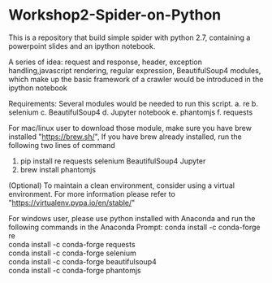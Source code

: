 # Workshop2-Spider-on-Python
This is a repository that build simple spider with python 2.7, containing a powerpoint slides and an ipython notebook.

A series of idea: request and response, header, exception handling,javascript rendering, regular expression, BeautifulSoup4 modules, which make up the basic framework of a crawler would be introduced in the ipython notebook

Requirements:
Several modules would be needed to run this script.
a. re
b. selenium
c. BeautifulSoup4
d. Jupyter notebook
e. phantomjs
f. requests

For mac/linux user to download those module, make sure you have brew installed "https://brew.sh/",
If you have brew already installed, run the following two lines of command
1. pip install re requests selenium BeautifulSoup4 Jupyter
2. brew install phantomjs

(Optional) To maintain a clean environment, consider using a virtual environment. For more information please refer to
"https://virtualenv.pypa.io/en/stable/"

For windows user, please use python installed with Anaconda and run the following commands in the Anaconda Prompt:
conda install -c conda-forge re  
conda install -c conda-forge requests  
conda install -c conda-forge selenium  
conda install -c conda-forge beautifulsoup4  
conda install -c conda-forge phantomjs  
